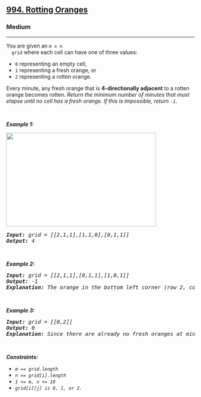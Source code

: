 <h2><a href="https://leetcode.com/problems/rotting-oranges/">994. Rotting Oranges</a></h2><h3>Medium</h3><hr><div><p>You are given an <code>m x n
  grid</code> where each cell can have one of three values:
  <ul>
    <li><code>0</code> representing an empty cell,</li>
    <li><code>1</code> representing a fresh orange, or</li>
    <li><code>2</code> representing a rotten orange.</li>
  </ul>
  Every minute, any fresh orange that is <strong>4-directionally adjacent</strong> to a rotten orange becomes rotten.
  <em>Return the minimum number of minutes that must elapse until no cell has a fresh orange. If this is impossible, return <code>-1</code>.<em>
  </p>

 <p>&nbsp;</p>
<p><strong>Example 1:</strong></p>
<img alt="" src="https://assets.leetcode.com/uploads/2019/02/16/oranges.png" style="width: 400px; height: 250px;">
<pre><strong>Input:</strong> grid = [[2,1,1],[1,1,0],[0,1,1]]
<strong>Output:</strong> 4
</pre>


 <p>&nbsp;</p>
<p><strong>Example 2:</strong></p>
<pre><strong>Input:</strong> grid = [[2,1,1],[0,1,1],[1,0,1]]
<strong>Output:</strong> -1
<strong>Explanation:</strong> The orange in the bottom left corner (row 2, column 0) is never rotten, because rotting only happens 4-directionally.
</pre>


 <p>&nbsp;</p>
<p><strong>Example 3:</strong></p>
<pre><strong>Input:</strong> grid = [[0,2]]
<strong>Output:</strong> 0
<strong>Explanation:</strong> Since there are already no fresh oranges at minute 0, the answer is just 0.
</pre>

 <p>&nbsp;</p>
<p><strong>Constraints:</strong></p>

<ul>
	<li><code>m == grid.length</code></li>
  <li><code>n == grid[i].length</code></li>
	<li><code>1 <= m, n <= 10</code></li>
  <li><code>grid[i][j] is 0, 1, or 2.</code></li>
</ul>
</div>
